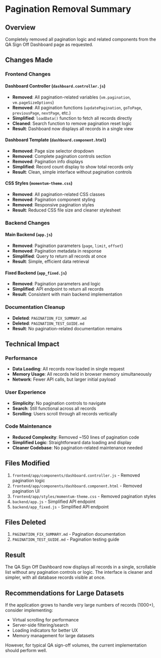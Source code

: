# Pagination Removal Summary

## Overview
Completely removed all pagination logic and related components from the QA Sign Off Dashboard page as requested.

## Changes Made

### Frontend Changes

#### Dashboard Controller (`dashboard.controller.js`)
- **Removed**: All pagination-related variables (`vm.pagination`, `vm.pageSizeOptions`)
- **Removed**: All pagination functions (`updatePagination`, `goToPage`, `previousPage`, `nextPage`, etc.)
- **Simplified**: `loadData()` function to fetch all records directly
- **Cleaned**: Search function to remove pagination reset logic
- **Result**: Dashboard now displays all records in a single view

#### Dashboard Template (`dashboard.component.html`)
- **Removed**: Page size selector dropdown
- **Removed**: Complete pagination controls section
- **Removed**: Pagination info displays
- **Simplified**: Record count display to show total records only
- **Result**: Clean, simple interface without pagination controls

#### CSS Styles (`momentum-theme.css`)
- **Removed**: All pagination-related CSS classes
- **Removed**: Pagination component styling
- **Removed**: Responsive pagination styles
- **Result**: Reduced CSS file size and cleaner stylesheet

### Backend Changes

#### Main Backend (`app.js`)
- **Removed**: Pagination parameters (`page`, `limit`, `offset`)
- **Removed**: Pagination metadata in response
- **Simplified**: Query to return all records at once
- **Result**: Simple, efficient data retrieval

#### Fixed Backend (`app_fixed.js`)
- **Removed**: Pagination parameters and logic
- **Simplified**: API endpoint to return all records
- **Result**: Consistent with main backend implementation

### Documentation Cleanup
- **Deleted**: `PAGINATION_FIX_SUMMARY.md`
- **Deleted**: `PAGINATION_TEST_GUIDE.md`
- **Result**: No pagination-related documentation remains

## Technical Impact

### Performance
- **Data Loading**: All records now loaded in single request
- **Memory Usage**: All records held in browser memory simultaneously
- **Network**: Fewer API calls, but larger initial payload

### User Experience
- **Simplicity**: No pagination controls to navigate
- **Search**: Still functional across all records
- **Scrolling**: Users scroll through all records vertically

### Code Maintenance
- **Reduced Complexity**: Removed ~150 lines of pagination code
- **Simplified Logic**: Straightforward data loading and display
- **Cleaner Codebase**: No pagination-related maintenance needed

## Files Modified
1. `frontend/app/components/dashboard.controller.js` - Removed pagination logic
2. `frontend/app/components/dashboard.component.html` - Removed pagination UI
3. `frontend/app/styles/momentum-theme.css` - Removed pagination styles
4. `backend/app.js` - Simplified API endpoint
5. `backend/app_fixed.js` - Simplified API endpoint

## Files Deleted
1. `PAGINATION_FIX_SUMMARY.md` - Pagination documentation
2. `PAGINATION_TEST_GUIDE.md` - Pagination testing guide

## Result
The QA Sign Off Dashboard now displays all records in a single, scrollable list without any pagination controls or logic. The interface is cleaner and simpler, with all database records visible at once.

## Recommendations for Large Datasets
If the application grows to handle very large numbers of records (1000+), consider implementing:
- Virtual scrolling for performance
- Server-side filtering/search
- Loading indicators for better UX
- Memory management for large datasets

However, for typical QA sign-off volumes, the current implementation should perform well.
